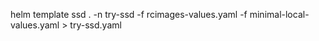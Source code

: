 helm template ssd . -n try-ssd  -f rcimages-values.yaml -f minimal-local-values.yaml > try-ssd.yaml
